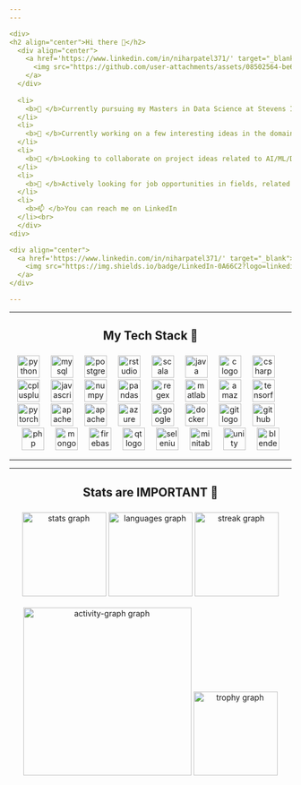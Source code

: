 ```yaml
---
---

<div>
<h2 align="center">Hi there 👋</h2>
  <div align="center">
    <a href='https://www.linkedin.com/in/niharpatel371/' target="_blank">
      <img src="https://github.com/user-attachments/assets/08502564-be61-4ed5-adb3-5bad4660a3cd" align="right" width="300" >
    </a>
  </div>
  
  <li>
    <b>🌱 </b>Currently pursuing my Masters in Data Science at Stevens Institute of Tech.
  </li>
  <li>
    <b>🔭 </b>Currently working on a few interesting ideas in the domain of DL
  </li>
  <li>
    <b>🤝 </b>Looking to collaborate on project ideas related to AI/ML/DL, feel free to connect
  </li>
  <li>
    <b>🔎 </b>Actively looking for job opportunities in fields, related to Data Science and ML
  </li>
  <li>
    <b>📫 </b>You can reach me on LinkedIn
  </li><br>
  </div>
<div>

<div align="center">
  <a href='https://www.linkedin.com/in/niharpatel371/' target="_blank">
    <img src="https://img.shields.io/badge/LinkedIn-0A66C2?logo=linkedin&logoColor=white&style=for-the-badge" alt="linkedin logo" />
  </a>
</div>

---
```

---

###

<h2 align="center">My Tech Stack 🤖</h2>

###

<div align="center">
  <img src="https://cdn.jsdelivr.net/gh/devicons/devicon/icons/python/python-original.svg" height="40" alt="python logo"  />
  <img width="12" />
  <img src="https://cdn.simpleicons.org/mysql/4479A1" height="40" alt="mysql logo"  />
  <img width="12" />
  <img src="https://cdn.jsdelivr.net/gh/devicons/devicon/icons/postgresql/postgresql-original.svg" height="40" alt="postgresql logo"  />
  <img width="12" />
  <img src="https://cdn.jsdelivr.net/gh/devicons/devicon/icons/rstudio/rstudio-original.svg" height="40" alt="rstudio logo"  />
  <img width="12" />
  <img src="https://cdn.jsdelivr.net/gh/devicons/devicon/icons/scala/scala-original.svg" height="40" alt="scala logo"  />
  <img width="12" />
  <img src="https://cdn.jsdelivr.net/gh/devicons/devicon/icons/java/java-original.svg" height="40" alt="java logo"  />
  <img width="12" />
  <img src="https://cdn.jsdelivr.net/gh/devicons/devicon/icons/c/c-original.svg" height="40" alt="c logo"  />
  <img width="12" />
  <img src="https://cdn.jsdelivr.net/gh/devicons/devicon/icons/csharp/csharp-original.svg" height="40" alt="csharp logo"  />
  <img width="12" />
  <img src="https://cdn.jsdelivr.net/gh/devicons/devicon/icons/cplusplus/cplusplus-original.svg" height="40" alt="cplusplus logo"  />
  <img width="12" />
  <img src="https://cdn.jsdelivr.net/gh/devicons/devicon/icons/javascript/javascript-original.svg" height="40" alt="javascript logo"  />
  <img width="12" />
  <img src="https://cdn.jsdelivr.net/gh/devicons/devicon/icons/numpy/numpy-original.svg" height="40" alt="numpy logo"  />
  <img width="12" />
  <img src="https://cdn.jsdelivr.net/gh/devicons/devicon/icons/pandas/pandas-original.svg" height="40" alt="pandas logo"  />
  <img width="12" />
  <img src="https://skillicons.dev/icons?i=regex" height="40" alt="regex logo"  />
  <img width="12" />
  <img src="https://cdn.jsdelivr.net/gh/devicons/devicon/icons/matlab/matlab-original.svg" height="40" alt="matlab logo"  />
  <img width="12" />
  <img src="https://skillicons.dev/icons?i=aws" height="40" alt="amazonwebservices logo"  />
  <img width="12" />
  <img src="https://cdn.simpleicons.org/tensorflow/FF6F00" height="40" alt="tensorflow logo"  />
  <img width="12" />
  <img src="https://cdn.simpleicons.org/pytorch/EE4C2C" height="40" alt="pytorch logo"  />
  <img width="12" />
  <img src="https://cdn.simpleicons.org/apache/D22128" height="40" alt="apache logo"  />
  <img width="12" />
  <img src="https://cdn.simpleicons.org/apachekafka/231F20" height="40" alt="apachekafka logo"  />
  <img width="12" />
  <img src="https://cdn.jsdelivr.net/gh/devicons/devicon/icons/azure/azure-original.svg" height="40" alt="azure logo"  />
  <img width="12" />
  <img src="https://cdn.jsdelivr.net/gh/devicons/devicon/icons/googlecloud/googlecloud-original.svg" height="40" alt="googlecloud logo"  />
  <img width="12" />
  <img src="https://cdn.jsdelivr.net/gh/devicons/devicon/icons/docker/docker-original.svg" height="40" alt="docker logo"  />
  <img width="12" />
  <img src="https://cdn.simpleicons.org/git/F05032" height="40" alt="git logo"  />
  <img width="12" />
  <img src="https://skillicons.dev/icons?i=github" height="40" alt="github logo"  />
  <img width="12" />
  <img src="https://cdn.simpleicons.org/php/777BB4" height="40" alt="php logo"  />
  <img width="12" />
  <img src="https://skillicons.dev/icons?i=mongodb" height="40" alt="mongodb logo"  />
  <img width="12" />
  <img src="https://skillicons.dev/icons?i=firebase" height="40" alt="firebase logo"  />
  <img width="12" />
  <img src="https://skillicons.dev/icons?i=qt" height="40" alt="qt logo"  />
  <img width="12" />
  <img src="https://cdn.simpleicons.org/selenium/43B02A" height="40" alt="selenium logo"  />
  <img width="12" />
  <img src="https://cdn.jsdelivr.net/gh/devicons/devicon/icons/minitab/minitab-original.svg" height="40" alt="minitab logo"  />
  <img width="12" />
  <img src="https://cdn.simpleicons.org/unity/FFFFFF" height="40" alt="unity logo"  />
  <img width="12" />
  <img src="https://skillicons.dev/icons?i=blender" height="40" alt="blender logo"  />
</div>

---
---

###

<h2 align="center">Stats are IMPORTANT 🚀</h2>

###

<div align="center">
  <img src="https://github-readme-stats.vercel.app/api?username=Nihar-Patel-371&show_icons=true&include_all_commits=true&count_private=true&disable_animations=false&theme=dracula&locale=en&hide_border=false&order=1" height="150" alt="stats graph"  />
  <img src="https://github-readme-stats.vercel.app/api/top-langs?username=Nihar-Patel-371&locale=en&hide_title=false&layout=compact&card_width=320&langs_count=5&theme=dracula&hide_border=false&order=2" height="150" alt="languages graph"  />
  <img src="https://streak-stats.demolab.com?user=Nihar-Patel-371&locale=en&mode=daily&theme=dracula&hide_border=false&border_radius=5&order=3" height="150" alt="streak graph"  />
  <br></br>
  <img src="https://github-readme-activity-graph.vercel.app/graph?username=Nihar-Patel-371&radius=16&theme=github-dark-dimmed&area=true&order=5&hide_border=true&hide_title=false&order=4" height="300" alt="activity-graph graph"  />
  <img src="https://github-profile-trophy.vercel.app?username=Nihar-Patel-371&theme=dracula&column=-1&row=1&margin-w=8&margin-h=8&no-bg=true&no-frame=true&order=5" height="150" alt="trophy graph"  />
</div>

###
